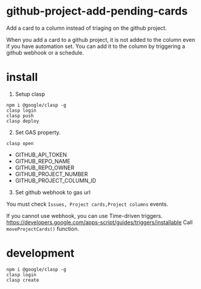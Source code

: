 # github-project-add-pending-cards

Add a card to a column instead of triaging on the github project.

When you add a card to a github project, it is not added to the column even if you have automation set.
You can add it to the column by triggering a github webhook or a schedule.

# install

1. Setup clasp

```
npm i @google/clasp -g
clasp login
clasp push
clasp deploy
```

2. Set GAS property.

```
clasp open
```

- GITHUB_API_TOKEN
- GITHUB_REPO_NAME
- GITHUB_REPO_OWNER
- GITHUB_PROJECT_NUMBER
- GITHUB_PROJECT_COLUMN_ID

3. Set github webhook to gas url

You must check `Issues, Project cards,Project columns` events.

If you cannot use webhook, you can use Time-driven triggers.
https://developers.google.com/apps-script/guides/triggers/installable
Call `moveProjectCards()` function.

# development

```
npm i @google/clasp -g
clasp login
clasp create
```

